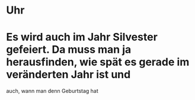 # Uhr
# Es wird auch im Jahr Silvester gefeiert. Da muss man ja herausfinden, wie spät es gerade im veränderten Jahr ist und
auch, wann man denn Geburtstag hat
